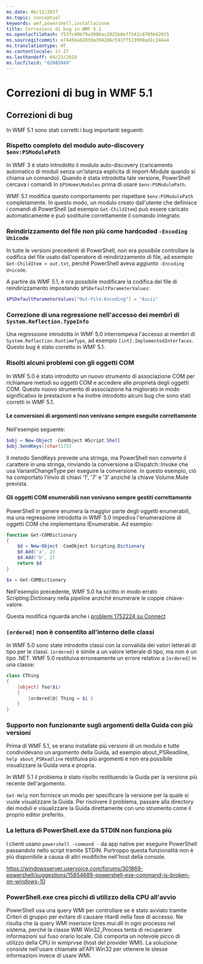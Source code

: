 ```yaml
---
ms.date: 06/12/2017
ms.topic: conceptual
keywords: wmf,powershell,installazione
title: Correzioni di bug in WMF 5.1
ms.openlocfilehash: f53fc40b79a3906ac2025b0eff342c0705b82655
ms.sourcegitcommit: e7445ba8203da304286c591ff513900ad1c244a4
ms.translationtype: HT
ms.contentlocale: it-IT
ms.lasthandoff: 04/23/2019
ms.locfileid: "62085049"
---
```

# <a name="bug-fixes-in-wmf-51"></a>Correzioni di bug in WMF 5.1

## <a name="bug-fixes"></a>Correzioni di bug

In WMF 5.1 sono stati corretti i bug importanti seguenti:

### <a name="module-auto-discovery-fully-honors-envpsmodulepath"></a>Rispetto completo del modulo auto-discovery `$env:PSModulePath`

In WMF 3 è stato introdotto il modulo auto-discovery (caricamento automatico di moduli senza un'istanza esplicita di Import-Module quando si chiama un comando).
Quando è stata introdotta tale versione, PowerShell cercava i comandi in `$PSHome\Modules` prima di usare `$env:PSModulePath`.

WMF 5.1 modifica questo comportamento per rispettare `$env:PSModulePath` completamente.
In questo modo, un modulo creato dall'utente che definisce i comandi di PowerShell (ad esempio `Get-ChildItem`) può essere caricato automaticamente e può sostituire correttamente il comando integrato.

### <a name="file-redirection-no-longer-hard-codes--encoding-unicode"></a>Reindirizzamento del file non più come hardcoded `-Encoding Unicode`

In tutte le versioni precedenti di PowerShell, non era possibile controllare la codifica del file usato dall'operatore di reindirizzamento di file, ad esempio `Get-ChildItem > out.txt`, perché PowerShell aveva aggiunto `-Encoding Unicode`.

A partire da WMF 5.1, è ora possibile modificare la codifica del file di reindirizzamento impostando `$PSDefaultParameterValues`:

```powershell
$PSDefaultParameterValues["Out-File:Encoding"] = "Ascii"
```

### <a name="fixed-a-regression-in-accessing-members-of-systemreflectiontypeinfo"></a>Correzione di una regressione nell'accesso dei membri di `System.Reflection.TypeInfo`

Una regressione introdotta in WMF 5.0 interrompeva l'accesso ai membri di `System.Reflection.RuntimeType`, ad esempio `[int].ImplementedInterfaces`.
Questo bug è stato corretto in WMF 5.1.


### <a name="fixed-some-issues-with-com-objects"></a>Risolti alcuni problemi con gli oggetti COM

In WMF 5.0 è stato introdotto un nuovo strumento di associazione COM per richiamare metodi su oggetti COM e accedere alle proprietà degli oggetti COM.
Questo nuovo strumento di associazione ha migliorato in modo significativo le prestazioni e ha inoltre introdotto alcuni bug che sono stati corretti in WMF 5.1.

#### <a name="argument-conversions-were-not-always-performed-correctly"></a>Le conversioni di argomenti non venivano sempre eseguite correttamente

Nell'esempio seguente:

```powershell
$obj = New-Object -ComObject WScript.Shell
$obj.SendKeys([char]173)
```

Il metodo SendKeys prevede una stringa, ma PowerShell non converte il carattere in una stringa, rinviando la conversione a IDispatch::Invoke che usa VariantChangeType per eseguire la conversione. In questo esempio, ciò ha comportato l'invio di chiavi '1', '7' e '3' anziché la chiave Volume.Mute prevista.

#### <a name="enumerable-com-objects-not-always-handled-correctly"></a>Gli oggetti COM enumerabili non venivano sempre gestiti correttamente

PowerShell in genere enumera la maggior parte degli oggetti enumerabili, ma una regressione introdotta in WMF 5.0 impediva l'enumerazione di oggetti COM che implementano IEnumerable.  Ad esempio:

```powershell
function Get-COMDictionary
{
    $d = New-Object -ComObject Scripting.Dictionary
    $d.Add('a', 2)
    $d.Add('b', 2)
    return $d
}

$x = Get-COMDictionary
```

Nell'esempio precedente, WMF 5.0 ha scritto in modo errato Scripting.Dictionary nella pipeline anziché enumerare le coppie chiave-valore.

Questa modifica riguarda anche i [problemi 1752224 su Connect](https://connect.microsoft.com/PowerShell/feedback/details/1752224)

### <a name="ordered-was-not-allowed-inside-classes"></a>`[ordered]` non è consentito all'interno delle classi

In WMF 5.0 sono state introdotte classi con la convalida dei valori letterali di tipo per le classi.
`[ordered]` è simile a un valore letterale di tipo, ma non è un tipo .NET.
WMF 5.0 restituiva erroneamente un errore relativo a `[ordered]` in una classe:

```powershell
class CThing
{
    [object] foo($i)
    {
        [ordered]@{ Thing = $i }
    }
}
```


### <a name="help-on-about-topics-with-multiple-versions-does-not-work"></a>Supporto non funzionante sugli argomenti della Guida con più versioni

Prima di WMF 5.1, se erano installate più versioni di un modulo e tutte condividevano un argomento della Guida, ad esempio about_PSReadline, `help about_PSReadline` restituiva più argomenti e non era possibile visualizzare la Guida vera e propria.

In WMF 5.1 il problema è stato risolto restituendo la Guida per la versione più recente dell'argomento.

`Get-Help` non fornisce un modo per specificare la versione per la quale si vuole visualizzare la Guida.
Per risolvere il problema, passare alla directory dei moduli e visualizzare la Guida direttamente con uno strumento come il proprio editor preferito.

### <a name="powershellexe-reading-from-stdin-stopped-working"></a>La lettura di PowerShell.exe da STDIN non funziona più

I clienti usano `powershell -command -` da app native per eseguire PowerShell passandolo nello script tramite STDIN. Purtroppo questa funzionalità non è più disponibile a causa di altri modifiche nell'host della console.

https://windowsserver.uservoice.com/forums/301869-powershell/suggestions/15854689-powershell-exe-command-is-broken-on-windows-10

### <a name="powershellexe-creates-spike-in-cpu-usage-on-startup"></a>PowerShell.exe crea picchi di utilizzo della CPU all'avvio

PowerShell usa una query WMI per controllare se è stato avviato tramite Criteri di gruppo per evitare di causare ritardi nella fase di accesso.
Ne risulta che la query WMI inserisce tzres.mui.dll in ogni processo nel sistema, perché la classe WMI Win32_Process tenta di recuperare informazioni sul fuso orario locale.
Ciò comporta un notevole picco di utilizzo della CPU in wmiprvse (host del provider WMI).
La soluzione consiste nell'usare chiamate all'API Win32 per ottenere le stesse informazioni invece di usare WMI.
